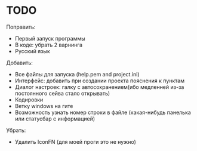 TODO
====
Поправить:
* Первый запуск программы
* В коде: убрать 2 варнинга
* Русский язык


Добавить:
* Все файлы для запуска (help.pem and project.ini)
* Интерфейс: добавить при создании проекта пояснения к пунктам
* Диалог настроек: галку с автосохранением(ибо медленней из-за постоянного сейва стало открывать)
* Кодировки
* Ветку windows на гите
* Возможность узнать номер строки в файле (какая-нибудь панелька или статусбар с информацией)

Убрать:
* Удалить IconFN (для моей проги это не нужно)
